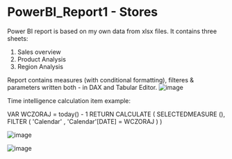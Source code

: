 # PowerBI_Report1 - Stores
Power BI report is based on my own data from xlsx files.
It contains three sheets:
1) Sales overview
2) Product Analysis
3) Region Analysis

Report contains measures (with conditional formatting), filteres & parameters written both - in DAX and Tabular Editor.
![image](https://github.com/user-attachments/assets/b97f0464-09fd-4595-b7b3-324375804b4b)

Time intelligence calculation item example:

VAR WCZORAJ = today() - 1 
RETURN
CALCULATE (
    SELECTEDMEASURE (),
    FILTER (  'Calendar' , 'Calendar'[DATE] = WCZORAJ )
)

![image](https://github.com/user-attachments/assets/4a61c0e7-f6be-4478-b1eb-3452e7fef00a)

![image](https://github.com/user-attachments/assets/8b5b5a47-bb9c-4bdd-bb69-324c0c1308c2)
